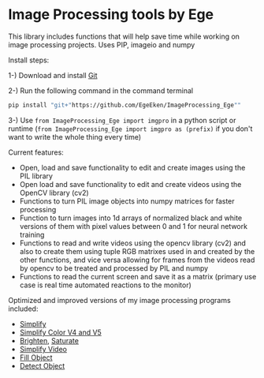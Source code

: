 # Image Processing tools by Ege

This library includes functions that will help save time while working on image processing projects.
Uses PIP, imageio and numpy

Install steps:

1-) Download and install [Git](https://git-scm.com/downloads)

2-) Run the following command in the command terminal
```bash
pip install "git+"https://github.com/EgeEken/ImageProcessing_Ege""
```

3-) Use `from ImageProcessing_Ege import imgpro` in a python script or runtime (`from ImageProcessing_Ege import imgpro as (prefix)` if you don't want to write the whole thing every time)

Current features:

- Open, load and save functionality to edit and create images using the PIL library
- Open load and save functionality to edit and create videos using the OpenCV library (cv2)
- Functions to turn PIL image objects into numpy matrices for faster processing
- Function to turn images into 1d arrays of normalized black and white versions of them with pixel values between 0 and 1 for neural network training 
- Functions to read and write videos using the opencv library (cv2) and also to create them using tuple RGB matrixes used in and created by the other functions, and vice versa allowing for frames from the videos read by opencv to be treated and processed by PIL and numpy
- Functions to read the current screen and save it as a matrix (primary use case is real time automated reactions to the monitor)


Optimized and improved versions of my image processing programs included: 
- [Simplify](https://github.com/EgeEken/Simplify)
- [Simplify Color V4 and V5](https://github.com/EgeEken/Simplify-Color)
- [Brighten](https://github.com/EgeEken/Brighten), [Saturate](https://github.com/EgeEken/Saturate)
- [Simplify Video](https://github.com/EgeEken/Simplify-Video)
- [Fill Object](https://github.com/EgeEken/Fill-Object)
- [Detect Object](https://github.com/EgeEken/Detect-Object)
